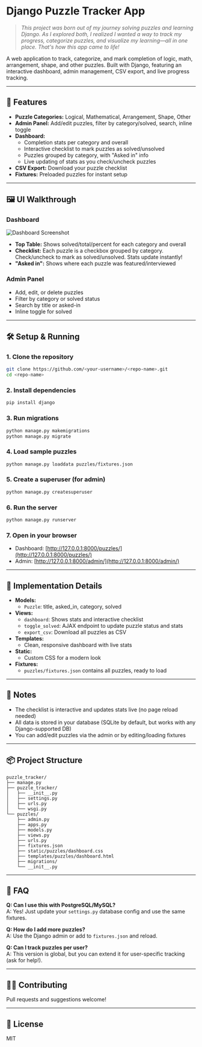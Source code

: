 # Django Puzzle Tracker App

> _This project was born out of my journey solving puzzles and learning Django. As I explored both, I realized I wanted a way to track my progress, categorize puzzles, and visualize my learning—all in one place. That's how this app came to life!_

A web application to track, categorize, and mark completion of logic, math, arrangement, shape, and other puzzles. Built with Django, featuring an interactive dashboard, admin management, CSV export, and live progress tracking.

---

## 🚀 Features

- **Puzzle Categories:** Logical, Mathematical, Arrangement, Shape, Other
- **Admin Panel:** Add/edit puzzles, filter by category/solved, search, inline toggle
- **Dashboard:**
  - Completion stats per category and overall
  - Interactive checklist to mark puzzles as solved/unsolved
  - Puzzles grouped by category, with "Asked in" info
  - Live updating of stats as you check/uncheck puzzles
- **CSV Export:** Download your puzzle checklist
- **Fixtures:** Preloaded puzzles for instant setup

---

## 🖼️ UI Walkthrough

### Dashboard
![Dashboard Screenshot](docs/dashboard.png)
- **Top Table:** Shows solved/total/percent for each category and overall
- **Checklist:** Each puzzle is a checkbox grouped by category. Check/uncheck to mark as solved/unsolved. Stats update instantly!
- **"Asked in":** Shows where each puzzle was featured/interviewed

### Admin Panel
- Add, edit, or delete puzzles
- Filter by category or solved status
- Search by title or asked-in
- Inline toggle for solved

---

## 🛠️ Setup & Running

### 1. Clone the repository
```bash
git clone https://github.com/<your-username>/<repo-name>.git
cd <repo-name>
```

### 2. Install dependencies
```bash
pip install django
```

### 3. Run migrations
```bash
python manage.py makemigrations
python manage.py migrate
```

### 4. Load sample puzzles
```bash
python manage.py loaddata puzzles/fixtures.json
```

### 5. Create a superuser (for admin)
```bash
python manage.py createsuperuser
```

### 6. Run the server
```bash
python manage.py runserver
```

### 7. Open in your browser
- Dashboard: [http://127.0.0.1:8000/puzzles/](http://127.0.0.1:8000/puzzles/)
- Admin: [http://127.0.0.1:8000/admin/](http://127.0.0.1:8000/admin/)

---

## 🧩 Implementation Details

- **Models:**
  - `Puzzle`: title, asked_in, category, solved
- **Views:**
  - `dashboard`: Shows stats and interactive checklist
  - `toggle_solved`: AJAX endpoint to update puzzle status and stats
  - `export_csv`: Download all puzzles as CSV
- **Templates:**
  - Clean, responsive dashboard with live stats
- **Static:**
  - Custom CSS for a modern look
- **Fixtures:**
  - `puzzles/fixtures.json` contains all puzzles, ready to load

---

## 📝 Notes
- The checklist is interactive and updates stats live (no page reload needed)
- All data is stored in your database (SQLite by default, but works with any Django-supported DB)
- You can add/edit puzzles via the admin or by editing/loading fixtures

---

## 📦 Project Structure
```
puzzle_tracker/
├── manage.py
├── puzzle_tracker/
│   ├── __init__.py
│   ├── settings.py
│   ├── urls.py
│   └── wsgi.py
└── puzzles/
    ├── admin.py
    ├── apps.py
    ├── models.py
    ├── views.py
    ├── urls.py
    ├── fixtures.json
    ├── static/puzzles/dashboard.css
    ├── templates/puzzles/dashboard.html
    ├── migrations/
    └── __init__.py
```

---

## 🙋 FAQ

**Q: Can I use this with PostgreSQL/MySQL?**  
A: Yes! Just update your `settings.py` database config and use the same fixtures.

**Q: How do I add more puzzles?**  
A: Use the Django admin or add to `fixtures.json` and reload.

**Q: Can I track puzzles per user?**  
A: This version is global, but you can extend it for user-specific tracking (ask for help!).

---

## 🧑‍💻 Contributing
Pull requests and suggestions welcome!

---

## 📄 License
MIT 
